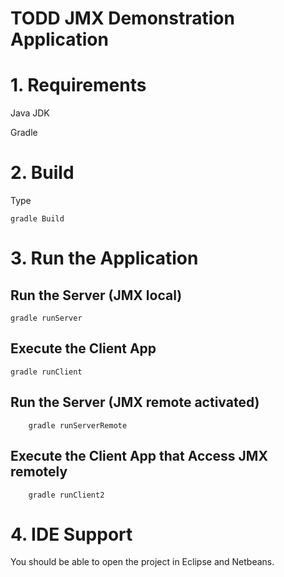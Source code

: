 TODD JMX Demonstration Application
========================

# 1. Requirements

Java JDK

Gradle

# 2. Build

Type

	gradle Build

# 3. Run the Application

## Run the Server (JMX local)

	gradle runServer

## Execute the Client App

	gradle runClient

## Run the Server (JMX remote activated)

		gradle runServerRemote

## Execute the Client App that Access JMX remotely

		gradle runClient2
	
# 4. IDE Support
		
You should be able to open the project in Eclipse and Netbeans.
		
